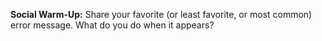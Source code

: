 **Social Warm-Up:** Share your favorite (or least favorite, or most common) error message. What do you do when it appears?
